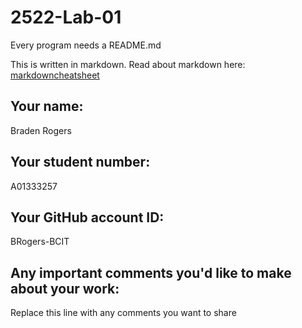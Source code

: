 # 2522-Lab-01

Every program needs a README.md

This is written in markdown. Read about markdown here: [markdowncheatsheet](https://www.markdownguide.org/cheat-sheet/)

## Your name:
Braden Rogers

## Your student number:
A01333257

## Your GitHub account ID:
BRogers-BCIT

## Any important comments you'd like to make about your work:
Replace this line with any comments you want to share
